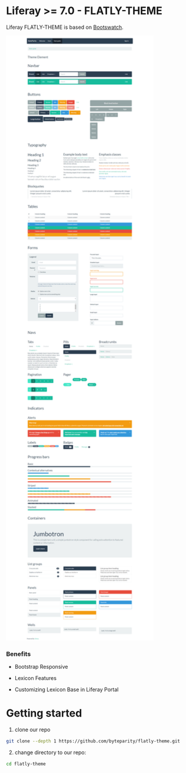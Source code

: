 # Liferay >= 7.0 - FLATLY-THEME

Liferay FLATLY-THEME is based on [Bootswatch](https://bootswatch.com/flatly/).

<img src="/src/images/screenshot.png" alt="Flatly Theme" width="400px">

### Benefits

- Bootstrap Responsive

- Lexicon Features

- Customizing Lexicon Base in Liferay Portal

# Getting started

1. clone our repo
 ```bash
 git clone --depth 1 https://github.com/byteparity/flatly-theme.git
 ```
 
2. change directory to our repo:
 ```bash
 cd flatly-theme
 ```
 
